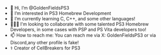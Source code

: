 - 👋 Hi, I’m @GoldenFieldsPS3
- 👀 I’m interested in PS3 Homebrew Development
- 🌱 I’m currently learning C, C++, and some other languages!
- 🧑🏼‍💻 I'm looking to collaborate with some talented PS3 Homebrew Developers, in some cases with PSP and PS Vita developers too!
- 📫 How to reach me: You can reach me via X: GoldenFieldsPS3 or via Discord,any other profile is fake!
- ⚕️ Creator of CellBreakers for PS3

<!---
GoldenFieldsPS3/GoldenFieldsPS3 is a ✨ special ✨ repository because its `README.md` (this file) appears on your GitHub profile.
You can click the Preview link to take a look at your changes.
--->
